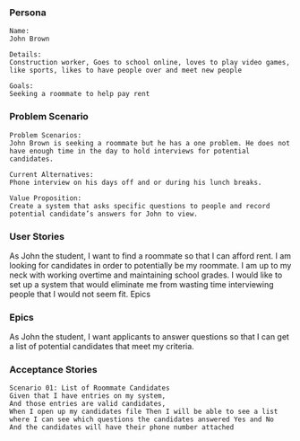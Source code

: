
### Persona

```
Name:
John Brown

Details:
Construction worker, Goes to school online, loves to play video games, like sports, likes to have people over and meet new people

Goals:
Seeking a roommate to help pay rent
```
### Problem Scenario

```
Problem Scenarios:
John Brown is seeking a roommate but he has a one problem. He does not have enough time in the day to hold interviews for potential candidates.

Current Alternatives:
Phone interview on his days off and or during his lunch breaks.

Value Proposition:
Create a system that asks specific questions to people and record potential candidate’s answers for John to view.
```

### User Stories

As John the student, I want to find a roommate so that I can afford rent. I am looking for candidates in order to potentially be my roommate. I am up to my neck with working overtime and maintaining school grades. I would like to set up a system that would eliminate me from wasting time interviewing people that I would not seem fit.
Epics


### Epics

As John the student, I want applicants to answer questions so that I can get a list of potential candidates that meet my criteria. 

### Acceptance Stories
```
Scenario 01: List of Roommate Candidates
Given that I have entries on my system,
And those entries are valid candidates,
When I open up my candidates file Then I will be able to see a list
where I can see which questions the candidates answered Yes and No
And the candidates will have their phone number attached
```
